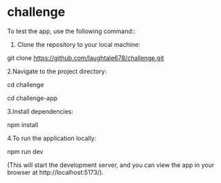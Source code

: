 # challenge
To test the app, use the following command::

1. Clone the repository to your local machine:

git clone https://github.com/laughtale678/challenge.git

2.Navigate to the project directory:

cd challenge

cd challenge-app

3.Install dependencies:

npm install

4.To run the application locally:

npm run dev

(This will start the development server, and you can view the app in your browser at http://localhost:5173/).
